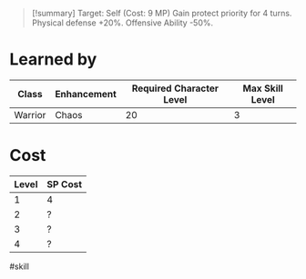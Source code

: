 >[!summary]
>Target: Self (Cost: 9 MP)
>Gain protect priority for 4 turns.
>Physical defense +20%.
>Offensive Ability -50%.
# Learned by
| Class   | Enhancement | Required Character Level | Max Skill Level |
| ------- | ----------- | ---------- | --------- |
| Warrior | Chaos       | 20         | 3         |
# Cost
| Level | SP Cost |
| ----- | ------- |
| 1     | 4       |
| 2     | ?       |
| 3     | ?       |
| 4     | ?       |

#skill 